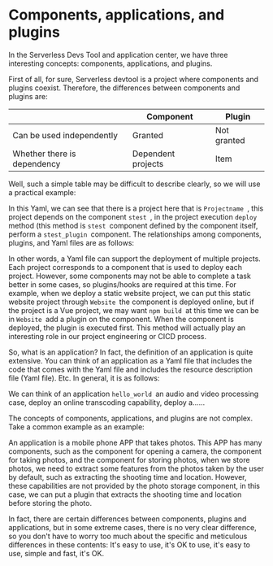 # Components, applications, and plugins

In the Serverless Devs Tool and application center, we have three interesting concepts: components, applications, and plugins.

First of all, for sure, Serverless devtool is a project where components and plugins coexist. Therefore, the differences between components and plugins are:

|  | Component | Plugin |
| ---- | ---- | ---- |
| Can be used independently | Granted | Not granted |
| Whether there is dependency | Dependent projects | Item |

Well, such a simple table may be difficult to describe clearly, so we will use a practical example:
[](https://images.serverlessfans.com/s-tool/zh/component-application-plugin-1.jpg)

In this Yaml, we can see that there is a project here that is `Projectname `, this project depends on the component `stest `, in the project execution `deploy `method (this method is `stest `component defined by the component itself, perform a `stest_plugin `component. The relationships among components, plugins, and Yaml files are as follows:
[](https://images.serverlessfans.com/s-tool/zh/component-application-plugin-2.jpg)

In other words, a Yaml file can support the deployment of multiple projects. Each project corresponds to a component that is used to deploy each project. However, some components may not be able to complete a task better in some cases, so plugins/hooks are required at this time. For example, when we deploy a static website project, we can put this static website project through `Website `the component is deployed online, but if the project is a Vue project, we may want `npm build `at this time we can be in `Website `add a plugin on the component. When the component is deployed, the plugin is executed first. This method will actually play an interesting role in our project engineering or CICD process.

So, what is an application? In fact, the definition of an application is quite extensive. You can think of an application as a Yaml file that includes the code that comes with the Yaml file and includes the resource description file (Yaml file). Etc. In general, it is as follows:
[](https://images.serverlessfans.com/s-tool/zh/component-application-plugin-3.jpg)

We can think of an application `hello_world `an audio and video processing case, deploy an online transcoding capability, deploy a......

The concepts of components, applications, and plugins are not complex. Take a common example as an example:

An application is a mobile phone APP that takes photos. This APP has many components, such as the component for opening a camera, the component for taking photos, and the component for storing photos, when we store photos, we need to extract some features from the photos taken by the user by default, such as extracting the shooting time and location. However, these capabilities are not provided by the photo storage component, in this case, we can put a plugin that extracts the shooting time and location before storing the photo.

In fact, there are certain differences between components, plugins and applications, but in some extreme cases, there is no very clear difference, so you don't have to worry too much about the specific and meticulous differences in these contents: It's easy to use, it's OK to use, it's easy to use, simple and fast, it's OK.

